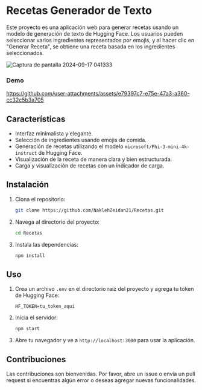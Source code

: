 # Recetas Generador de Texto

Este proyecto es una aplicación web para generar recetas usando un modelo de generación de texto de Hugging Face. Los usuarios pueden seleccionar varios ingredientes representados por emojis, y al hacer clic en "Generar Receta", se obtiene una receta basada en los ingredientes seleccionados.

![Captura de pantalla 2024-09-17 041333](https://github.com/user-attachments/assets/a5ba0774-0a85-49d6-be08-8b2bc22f4d8f)

### Demo
https://github.com/user-attachments/assets/e79397c7-e75e-47a3-a360-cc32c5b3a705


## Características

- Interfaz minimalista y elegante.
- Selección de ingredientes usando emojis de comida.
- Generación de recetas utilizando el modelo `microsoft/Phi-3-mini-4k-instruct` de Hugging Face.
- Visualización de la receta de manera clara y bien estructurada.
- Carga y visualización de recetas con un indicador de carga.

## Instalación

1. Clona el repositorio:

    ```bash
    git clone https://github.com/NaklehZeidan21/Recetas.git
    ```

2. Navega al directorio del proyecto:

    ```bash
    cd Recetas
    ```

3. Instala las dependencias:

    ```bash
    npm install
    ```

## Uso

1. Crea un archivo `.env` en el directorio raíz del proyecto y agrega tu token de Hugging Face:

    ```plaintext
    HF_TOKEN=tu_token_aqui
    ```

2. Inicia el servidor:

    ```bash
    npm start
    ```

3. Abre tu navegador y ve a `http://localhost:3000` para usar la aplicación.

## Contribuciones

Las contribuciones son bienvenidas. Por favor, abre un issue o envía un pull request si encuentras algún error o deseas agregar nuevas funcionalidades.

